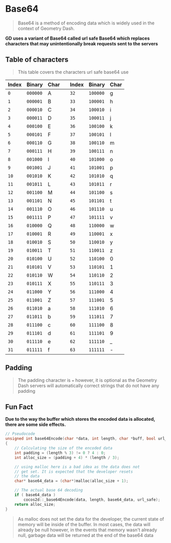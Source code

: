 # Base64

> Base64 is a method of encoding data which is widely used in the context of Geometry Dash.

**GD uses a variant of Base64 called url safe Base64 which replaces characters that may unintentionally break requests sent to the servers**

## Table of characters

> This table covers the characters url safe base64 use

| Index | Binary   | Char |     | Index | Binary   | Char |
| :---- | :------- | :--- | :-- | :---- | -------- | ---- |
| `0`   | `000000` | A    |     | `32`  | `100000` | g    |
| `1`   | `000001` | B    |     | `33`  | `100001` | h    |
| `2`   | `000010` | C    |     | `34`  | `100010` | i    |
| `3`   | `000011` | D    |     | `35`  | `100011` | j    |
| `4`   | `000100` | E    |     | `36`  | `100100` | k    |
| `5`   | `000101` | F    |     | `37`  | `100101` | l    |
| `6`   | `000110` | G    |     | `38`  | `100110` | m    |
| `7`   | `000111` | H    |     | `39`  | `100111` | n    |
| `8`   | `001000` | I    |     | `40`  | `101000` | o    |
| `9`   | `001001` | J    |     | `41`  | `101001` | p    |
| `10`  | `001010` | K    |     | `42`  | `101010` | q    |
| `11`  | `001011` | L    |     | `43`  | `101011` | r    |
| `12`  | `001100` | M    |     | `44`  | `101100` | s    |
| `13`  | `001101` | N    |     | `45`  | `101101` | t    |
| `14`  | `001110` | O    |     | `46`  | `101110` | u    |
| `15`  | `001111` | P    |     | `47`  | `101111` | v    |
| `16`  | `010000` | Q    |     | `48`  | `110000` | w    |
| `17`  | `010001` | R    |     | `49`  | `110001` | x    |
| `18`  | `010010` | S    |     | `50`  | `110010` | y    |
| `19`  | `010011` | T    |     | `51`  | `110011` | z    |
| `20`  | `010100` | U    |     | `52`  | `110100` | 0    |
| `21`  | `010101` | V    |     | `53`  | `110101` | 1    |
| `22`  | `010110` | W    |     | `54`  | `110110` | 2    |
| `23`  | `010111` | X    |     | `55`  | `110111` | 3    |
| `24`  | `011000` | Y    |     | `56`  | `111000` | 4    |
| `25`  | `011001` | Z    |     | `57`  | `111001` | 5    |
| `26`  | `011010` | a    |     | `58`  | `111010` | 6    |
| `27`  | `011011` | b    |     | `59`  | `111011` | 7    |
| `28`  | `011100` | c    |     | `60`  | `111100` | 8    |
| `29`  | `011101` | d    |     | `61`  | `111101` | 9    |
| `30`  | `011110` | e    |     | `62`  | `111110` | \_   |
| `31`  | `011111` | f    |     | `63`  | `111111` | -    |

## Padding

> The padding character is `=` however, it is optional as the Geometry Dash servers will automatically correct strings that do not have any padding

## Fun Fact

**Due to the way the buffer which stores the encoded data is allocated, there are some side effects.**
```cpp
// Pseudocode
unsigned int base64Encode(char *data, int length, char *buff, bool url_safe)
{
    // Calculating the size of the encoded data
    int padding = (length % 3) != 0 ? 4 : 0;
    int alloc_size = (padding + 4) * (length / 3);

    // using malloc here is a bad idea as the data does not
    // get set. It is expected that the developer resets
    // the data
    char* base64_data = (char*)malloc(alloc_size + 1);

    // The actual base 64 decoding
    if ( base64_data )
        cocos2d::_base64Encode(data, length, base64_data, url_safe);
    return alloc_size;
}
```

> As malloc does not set the data for the developer, the current state of memory will be inside of the buffer. In most cases, the data will already be null however, in the events that memory wasn't already null, garbage data will be returned at the end of the base64 data